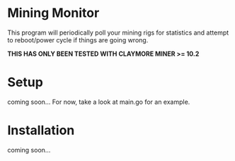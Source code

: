 # Mining Monitor

This program will periodically poll your mining rigs for statistics and attempt to reboot/power cycle if things are going wrong.

**THIS HAS ONLY BEEN TESTED WITH CLAYMORE MINER >= 10.2**

# Setup

coming soon... For now, take a look at main.go for an example.

# Installation

coming soon...